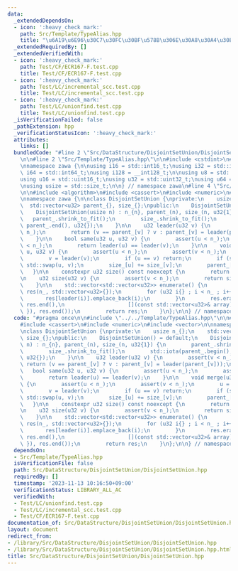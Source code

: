 ```yaml
---
data:
  _extendedDependsOn:
  - icon: ':heavy_check_mark:'
    path: Src/Template/TypeAlias.hpp
    title: "\u6A19\u6E96\u30C7\u30FC\u30BF\u578B\u306E\u30A8\u30A4\u30EA\u30A2\u30B9"
  _extendedRequiredBy: []
  _extendedVerifiedWith:
  - icon: ':heavy_check_mark:'
    path: Test/CF/ECR167-F.test.cpp
    title: Test/CF/ECR167-F.test.cpp
  - icon: ':heavy_check_mark:'
    path: Test/LC/incremental_scc.test.cpp
    title: Test/LC/incremental_scc.test.cpp
  - icon: ':heavy_check_mark:'
    path: Test/LC/unionfind.test.cpp
    title: Test/LC/unionfind.test.cpp
  _isVerificationFailed: false
  _pathExtension: hpp
  _verificationStatusIcon: ':heavy_check_mark:'
  attributes:
    links: []
  bundledCode: "#line 2 \"Src/DataStructure/DisjointSetUnion/DisjointSetUnion.hpp\"\
    \n\n#line 2 \"Src/Template/TypeAlias.hpp\"\n\n#include <cstdint>\n#include <cstddef>\n\
    \nnamespace zawa {\n\nusing i16 = std::int16_t;\nusing i32 = std::int32_t;\nusing\
    \ i64 = std::int64_t;\nusing i128 = __int128_t;\n\nusing u8 = std::uint8_t;\n\
    using u16 = std::uint16_t;\nusing u32 = std::uint32_t;\nusing u64 = std::uint64_t;\n\
    \nusing usize = std::size_t;\n\n} // namespace zawa\n#line 4 \"Src/DataStructure/DisjointSetUnion/DisjointSetUnion.hpp\"\
    \n\n#include <algorithm>\n#include <cassert>\n#include <numeric>\n#include <vector>\n\
    \nnamespace zawa {\n\nclass DisjointSetUnion {\nprivate:\n    usize n_{};\n  \
    \  std::vector<u32> parent_{}, size_{};\npublic:\n    DisjointSetUnion() = default;\n\
    \    DisjointSetUnion(usize n) : n_{n}, parent_(n), size_(n, u32{1}) {\n     \
    \   parent_.shrink_to_fit();\n        size_.shrink_to_fit();\n        std::iota(parent_.begin(),\
    \ parent_.end(), u32{});\n    }\n\n    u32 leader(u32 v) {\n        assert(v <\
    \ n_);\n        return (v == parent_[v] ? v : parent_[v] = leader(parent_[v]));\n\
    \    }\n\n    bool same(u32 u, u32 v) {\n        assert(u < n_);\n        assert(v\
    \ < n_);\n        return leader(u) == leader(v);\n    }\n\n    void merge(u32\
    \ u, u32 v) {\n        assert(u < n_);\n        assert(v < n_);\n        u = leader(u);\n\
    \        v = leader(v);\n        if (u == v) return;\n        if (size_[u] < size_[v])\
    \ std::swap(u, v);\n        size_[u] += size_[v];\n        parent_[v] = u;\n \
    \   }\n\n    constexpr u32 size() const noexcept {\n        return n_;\n    }\n\
    \n    u32 size(u32 v) {\n        assert(v < n_);\n        return size_[leader(v)];\n\
    \    }\n\n    std::vector<std::vector<u32>> enumerate() {\n        std::vector\
    \ res(n_, std::vector<u32>{});\n        for (u32 i{} ; i < n_ ; i++) {\n     \
    \       res[leader(i)].emplace_back(i);\n        }\n        res.erase(std::remove_if(res.begin(),\
    \ res.end(),\n                    [](const std::vector<u32>& array) { return array.empty();\
    \ }), res.end());\n        return res;\n    }\n};\n\n} // namespace zawa\n"
  code: "#pragma once\n\n#include \"../../Template/TypeAlias.hpp\"\n\n#include <algorithm>\n\
    #include <cassert>\n#include <numeric>\n#include <vector>\n\nnamespace zawa {\n\
    \nclass DisjointSetUnion {\nprivate:\n    usize n_{};\n    std::vector<u32> parent_{},\
    \ size_{};\npublic:\n    DisjointSetUnion() = default;\n    DisjointSetUnion(usize\
    \ n) : n_{n}, parent_(n), size_(n, u32{1}) {\n        parent_.shrink_to_fit();\n\
    \        size_.shrink_to_fit();\n        std::iota(parent_.begin(), parent_.end(),\
    \ u32{});\n    }\n\n    u32 leader(u32 v) {\n        assert(v < n_);\n       \
    \ return (v == parent_[v] ? v : parent_[v] = leader(parent_[v]));\n    }\n\n \
    \   bool same(u32 u, u32 v) {\n        assert(u < n_);\n        assert(v < n_);\n\
    \        return leader(u) == leader(v);\n    }\n\n    void merge(u32 u, u32 v)\
    \ {\n        assert(u < n_);\n        assert(v < n_);\n        u = leader(u);\n\
    \        v = leader(v);\n        if (u == v) return;\n        if (size_[u] < size_[v])\
    \ std::swap(u, v);\n        size_[u] += size_[v];\n        parent_[v] = u;\n \
    \   }\n\n    constexpr u32 size() const noexcept {\n        return n_;\n    }\n\
    \n    u32 size(u32 v) {\n        assert(v < n_);\n        return size_[leader(v)];\n\
    \    }\n\n    std::vector<std::vector<u32>> enumerate() {\n        std::vector\
    \ res(n_, std::vector<u32>{});\n        for (u32 i{} ; i < n_ ; i++) {\n     \
    \       res[leader(i)].emplace_back(i);\n        }\n        res.erase(std::remove_if(res.begin(),\
    \ res.end(),\n                    [](const std::vector<u32>& array) { return array.empty();\
    \ }), res.end());\n        return res;\n    }\n};\n\n} // namespace zawa\n"
  dependsOn:
  - Src/Template/TypeAlias.hpp
  isVerificationFile: false
  path: Src/DataStructure/DisjointSetUnion/DisjointSetUnion.hpp
  requiredBy: []
  timestamp: '2023-11-13 10:16:50+09:00'
  verificationStatus: LIBRARY_ALL_AC
  verifiedWith:
  - Test/LC/unionfind.test.cpp
  - Test/LC/incremental_scc.test.cpp
  - Test/CF/ECR167-F.test.cpp
documentation_of: Src/DataStructure/DisjointSetUnion/DisjointSetUnion.hpp
layout: document
redirect_from:
- /library/Src/DataStructure/DisjointSetUnion/DisjointSetUnion.hpp
- /library/Src/DataStructure/DisjointSetUnion/DisjointSetUnion.hpp.html
title: Src/DataStructure/DisjointSetUnion/DisjointSetUnion.hpp
---
```

